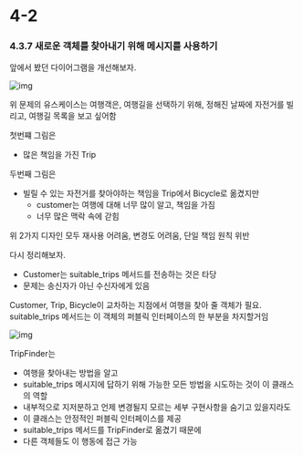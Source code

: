 # 4-2

### 4.3.7 새로운 객체를 찾아내기 위해 메시지를 사용하기

앞에서 봤던 다이어그램을 개선해보자.

![img]()

위 문제의 유스케이스는 여행객은, 여행길을 선택하기 위해, 정해진 날짜에 자전거를 빌리고, 여행길 목록을 보고 싶어함

첫번쨰 그림은
- 많은 책임을 가진 Trip

두번째 그림은
- 빌릴 수 있는 자전거를 찾아야하는 책임을 Trip에서 Bicycle로 옮겼지만
  - customer는 여행에 대해 너무 많이 알고, 책임을 가짐
  - 너무 많은 맥락 속에 갇힘

위 2가지 디자인 모두 재사용 어려움, 변경도 어려움, 단일 책임 원칙 위반

다시 정리해보자.
- Customer는 suitable_trips 메서드를 전송하는 것은 타당
- 문제는 송신자가 아닌 수신자에게 있음

Customer, Trip, Bicycle이 교차하는 지점에서 여행을 찾아 줄 객체가 필요.
suitable_trips 메서드는 이 객체의 퍼블릭 인터페이스의 한 부분을 차지할거임

![img]()

TripFinder는
- 여행을 찾아내는 방법을 알고
- suitable_trips 메시지에 답하기 위해 가능한 모든 방법을 시도하는 것이 이 클래스의 역할
- 내부적으로 지저분하고 언제 변경될지 모르는 세부 구현사항을 숨기고 있을지라도
- 이 클래스는 안정적인 퍼블릭 인터페이스를 제공
- suitable_trips 메서드를 TripFinder로 옮겼기 때문에
- 다른 객체들도 이 행동에 접근 가능